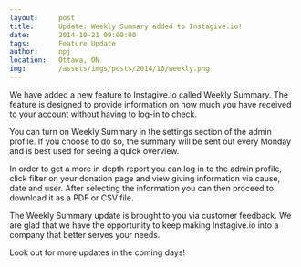 ```yaml
---
layout:     post
title:      Update: Weekly Summary added to Instagive.io!
date:       2014-10-21 09:00:00
tags:       Feature Update
author:     npj
location:   Ottawa, ON
img:        /assets/imgs/posts/2014/10/weekly.png
---
```


We have added a new feature to Instagive.io called Weekly Summary. The feature is designed to provide information on how much you have received to your account without having to log-in to check.

You can turn on Weekly Summary in the settings section of the admin profile. If you choose to do so, the summary will be sent out every Monday and is best used for seeing a quick overview.

<!-- more -->

In order to get a more in depth report you can log in to the admin profile, click filter on your donation page and view giving information via cause, date and user. After selecting the information you can then proceed to download it as a PDF or CSV file. 

The Weekly Summary update is brought to you via customer feedback. We are glad that we have the opportunity to keep making Instagive.io into a company that better serves your needs.

Look out for more updates in the coming days! 